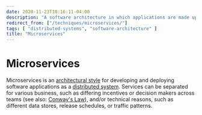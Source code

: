 ```yaml
---
date: 2020-11-23T10:16:11-04:00
description: "A software architecture in which applications are made up of loosely coupled services"
redirect_from: ["/techniques/microservices/"]
tags: [ "distributed-systems", "software-architecture" ]
title: "Microservices"
---
```


# Microservices

Microservices is an [architectural style](software-architecture.md) for developing and deploying software applications as a [distributed system](distributed-systems.md). Services can be separated for various business, such as differing incentives or decision makers across teams (see also: [Conway's Law](conways-law.md)), and/or technical reasons, such as different data stores, release schedules, or traffic patterns.

<!--
TODO: ## How to identify service boundaries / bounded contexts

 https://www.eventstorming.com/ ?

-->
